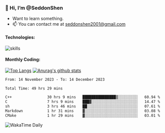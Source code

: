 ### 👋 Hi, I’m @SeddonShen
- Want to learn something.
- 📫 You can contact me at seddonshen2001@gmail.com

#### Technologies:

![skills](https://skillicons.dev/icons?i=scala,js,html,css,bootstrap,jquery,c,cpp,cloudflare,django,docker,flask,git,github,githubactions,linux,latex,mysql,nodejs,ps,php,pr,py,raspberrypi,redis,unreal,v,vscode,vue,bash)

#### Monthly Coding:
[![Top Langs](https://github-readme-stats.vercel.app/api/top-langs?username=seddonshen&show_icons=true&locale=en&layout=compact&hide=html&langs_count=8)](https://github.com/SeddonShen/)
[![Anurag's github stats](https://github-readme-stats.vercel.app/api?username=SeddonShen&count_private=true&show_icons=true)](https://github.com/anuraghazra/github-readme-stats)
<!--START_SECTION:waka-->

```txt
From: 14 November 2023 - To: 14 December 2023

Total Time: 49 hrs 29 mins

C++                30 hrs 9 mins   ███████████████▒░░░░░░░░░   60.94 %
C                  7 hrs 9 mins    ███▓░░░░░░░░░░░░░░░░░░░░░   14.47 %
sh                 3 hrs 46 mins   ██░░░░░░░░░░░░░░░░░░░░░░░   07.61 %
Markdown           1 hr 31 mins    ▓░░░░░░░░░░░░░░░░░░░░░░░░   03.08 %
CMake              1 hr 29 mins    ▓░░░░░░░░░░░░░░░░░░░░░░░░   03.01 %
```

<!--END_SECTION:waka-->

![WakaTime Daily](https://wakatime.com/share/@seddon2001/61a7e342-5f12-4fea-bf92-1fac161e97d6.svg)
<!---
SeddonShen/SeddonShen is a ✨ special ✨ repository because its `README.md` (this file) appears on your GitHub profile.
You can click the Preview link to take a look at your changes.
--->

